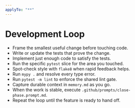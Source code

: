```yaml
---
applyTo: "**"
---
```

# Development Loop

- Frame the smallest useful change before touching code.
- Write or update the tests that prove the change.
- Implement just enough code to satisfy the tests.
- Run the specific `pytest` slice for the area you touched.
- Spot-check style with `flake8` when rapid feedback helps.
- Run `mypy .` and resolve every type error.
- Run `pytest -m lint` to enforce the shared lint gate.
- Capture durable context in `memory.md` as you go.
- When the work is stable, execute `.github/prompts/close-phase.prompt.md`.
- Repeat the loop until the feature is ready to hand off.
